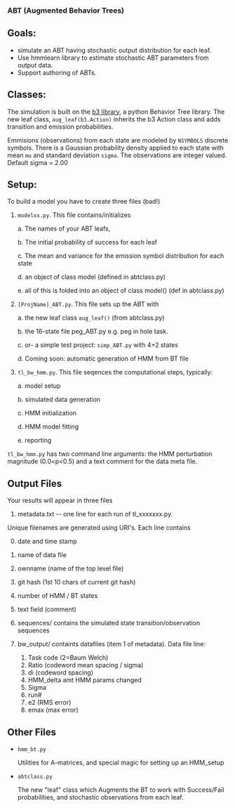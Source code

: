 ### ABT (Augmented Behavior Trees)

## Goals: 
 * simulate an ABT having stochastic output distribution for each leaf.
 * Use hmmlearn library to estimate stochastic ABT parameters from output data.
 * Support authoring of ABTs.

 
## Classes:

The simulation is built on the [b3 library](https://github.com/behavior3/behavior3py),
a python Behavior Tree library.  The new leaf class, `aug_leaf(b3.Action)` inherits the 
b3 Action class and adds transition and emission probabilities.  

Emmisions (observations) from each state are modeled by `NSYMBOLS`  discrete symbols. 
There is a Gaussian probability density applied to each state with mean `mu` and standard deviation `sigma`.  The observations are integer valued.  Default sigma = 2.00

## Setup:

To build a model you have to create three files (bad!)

1. `modelxx.py`.   This file contains/initializes
 
    a. The names of your ABT leafs,
    
    b. The initial probability of success for each leaf
    
    c. The mean and variance for the emission symbol distribution for each state

    d. an object of class model (defined in abtclass.py)
    
    e. all of this is folded into an object of class model() (def in abtclass.py)

2. `[ProjName]_ABT.py`.   This file sets up the ABT with 
 
    a. the new leaf class `aug_leaf()` (from abtclass.py)

    b. the 16-state file peg_ABT.py  e.g. peg in hole task. 
    
    c. or- a simple test project:   `simp_ABT.py` with 4+2 states

    d. Coming soon: automatic generation of HMM from BT file



3. `tl_bw_hmm.py`.   This file seqences the computational steps, typically:
 
    a. model setup
    
    b. simulated data generation
    
    c. HMM initialization
    
    d. HMM model fitting
    
    e. reporting

`tl_bw_hmm.py` has two command line arguments:   the HMM perturbation magnitude (0.0<p<0.5) and a text comment for the data meta file. 
    
##  Output Files

Your results will appear in three files

1. metadata.txt -- one line for each run of tl_xxxxxxx.py. 

Unique filenames are generated using URI's.  Each line contains 
    
  0. date and time stamp
  1. name of data file
  2. ownname  (name of the top level file)
  3. git hash (1st 10 chars of current git hash)
  4. number of HMM / BT states
  5. text field (comment)

2. sequences/   contains the simulated state transition/observation sequences

3. bw_output/   containts datafiles (item 1 of metadata).   Data file line:
   1.  Task code (2=Baum Welch)
   1.  Ratio  (codeword mean spacing / sigma)
   2.  di     (codeword spacing)
   3.  HMM_delta    amt HMM params changed
   4.  Sigma
   5.  run#
   6.  e2 (RMS error)
   7.  emax (max error)


## Other Files

 * `hmm_bt.py`
 
    Utilities for A-matrices, and special magic for setting up an HMM_setup
    
 * `abtclass.py`

    The new "leaf" class which Augments the BT to work with Success/Fail probabilities, and stochastic observations from each leaf. 
    
